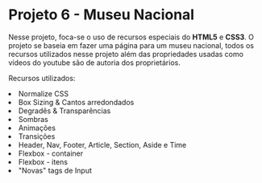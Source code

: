 # Projeto 6 - Museu Nacional

Nesse projeto, foca-se o uso de recursos especiais do **HTML5** e **CSS3**. O projeto se baseia em fazer uma página para um museu nacional, todos os recursos utilizados nesse projeto além das propriedades usadas como vídeos do youtube são de autoria dos proprietários.

Recursos utilizados:
<li>Normalize CSS</li>
<li>Box Sizing & Cantos arredondados</li>
<li>Degradês & Transparências</li>
<li>Sombras</li>
<li>Animações</li>
<li>Transições</li>
<li>Header, Nav, Footer, Article, Section, Aside e Time</li>
<li>Flexbox - container</li>
<li>Flexbox - itens</li>
<li>"Novas" tags de Input</li>
